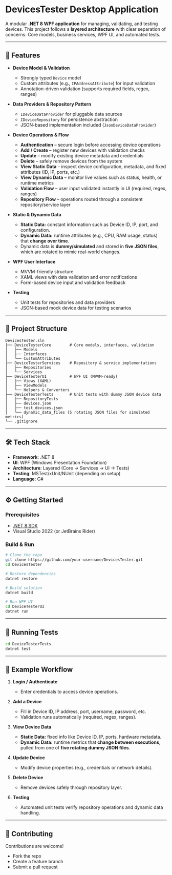 # DevicesTester Desktop Application

A modular **.NET 8 WPF application** for managing, validating, and testing devices.
This project follows a **layered architecture** with clear separation of concerns: Core models, business services, WPF UI, and automated tests.

---

## 🚀 Features

* **Device Model & Validation**

  * Strongly typed `Device` model
  * Custom attributes (e.g., `IPAddressAttribute`) for input validation
  * Annotation-driven validation (supports required fields, regex, ranges)

* **Data Providers & Repository Pattern**

  * `IDeviceDataProvider` for pluggable data sources
  * `IDeviceRepository` for persistence abstraction
  * JSON-based implementation included (`JsonDeviceDataProvider`)

* **Device Operations & Flow**

  * **Authentication** – secure login before accessing device operations
  * **Add / Create** – register new devices with validation checks
  * **Update** – modify existing device metadata and credentials
  * **Delete** – safely remove devices from the system
  * **View Static Data** – inspect device configuration, metadata, and fixed attributes (ID, IP, ports, etc.)
  * **View Dynamic Data** – monitor live values such as status, health, or runtime metrics
  * **Validation Flow** – user input validated instantly in UI (required, regex, ranges)
  * **Repository Flow** – operations routed through a consistent repository/service layer

* **Static & Dynamic Data**

  * **Static Data:** constant information such as Device ID, IP, port, and configuration.
  * **Dynamic Data:** runtime attributes (e.g., CPU, RAM usage, status) that **change over time**.
  * Dynamic data is **dummy/simulated** and stored in **five JSON files**, which are rotated to mimic real-world changes.

* **WPF User Interface**

  * MVVM-friendly structure
  * XAML views with data validation and error notifications
  * Form-based device input and validation feedback

* **Testing**

  * Unit tests for repositories and data providers
  * JSON-based mock device data for testing scenarios

---

## 📂 Project Structure

```
DevicesTester.sln
├── DeviceTesterCore        # Core models, interfaces, validation
│   ├── Models
│   ├── Interfaces
│   └── CustomAttributes
├── DeviceTesterServices    # Repository & service implementations
│   ├── Repositories
│   └── Services
├── DeviceTesterUI          # WPF UI (MVVM-ready)
│   ├── Views (XAML)
│   ├── ViewModels
│   └── Helpers & Converters
├── DeviceTesterTests       # Unit tests with dummy JSON device data
│   ├── RepositoryTests
│   ├── devices.json
│   ├── test_devices.json
│   └── dynamic_data_files (5 rotating JSON files for simulated metrics)
└── .gitignore
```

---

## 🛠️ Tech Stack

* **Framework**: .NET 8
* **UI**: WPF (Windows Presentation Foundation)
* **Architecture**: Layered (Core → Services → UI → Tests)
* **Testing**: MSTest/xUnit/NUnit (depending on setup)
* **Language**: C#

---

## ⚙️ Getting Started

### Prerequisites

* [.NET 8 SDK](https://dotnet.microsoft.com/download/dotnet/8.0)
* Visual Studio 2022 (or JetBrains Rider)

### Build & Run

```bash
# Clone the repo
git clone https://github.com/your-username/DevicesTester.git
cd DevicesTester

# Restore dependencies
dotnet restore

# Build solution
dotnet build

# Run WPF UI
cd DeviceTesterUI
dotnet run
```

---

## 🧪 Running Tests

```bash
cd DeviceTesterTests
dotnet test
```

---

## 📖 Example Workflow

1. **Login / Authenticate**

   * Enter credentials to access device operations.

2. **Add a Device**

   * Fill in Device ID, IP address, port, username, password, etc.
   * Validation runs automatically (required, regex, ranges).

3. **View Device Data**

   * **Static Data:** fixed info like Device ID, IP, ports, hardware metadata.
   * **Dynamic Data:** runtime metrics that **change between executions**, pulled from one of **five rotating dummy JSON files**.

4. **Update Device**

   * Modify device properties (e.g., credentials or network details).

5. **Delete Device**

   * Remove devices safely through repository layer.

6. **Testing**

   * Automated unit tests verify repository operations and dynamic data handling.

---

## 🤝 Contributing

Contributions are welcome!

* Fork the repo
* Create a feature branch
* Submit a pull request
